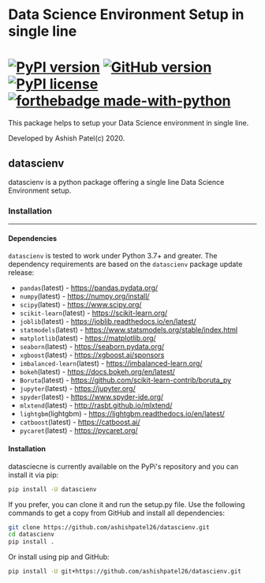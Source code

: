 # Data Science Environment Setup in single line

#  [![PyPI version](https://badge.fury.io/py/datascienv.svg)](https://badge.fury.io/py/datascienv) [![GitHub version](https://badge.fury.io/gh/ashishpatel26%2Fdatascienv.svg)](https://badge.fury.io/gh/ashishpatel26%2Fdatascienv) [![PyPI license](https://img.shields.io/pypi/l/ansicolortags.svg)](https://pypi.python.org/pypi/ansicolortags/) [![forthebadge made-with-python](http://ForTheBadge.com/images/badges/made-with-python.svg)](https://www.python.org/) 

This package helps to setup your Data Science environment in single line.

Developed by Ashish Patel(c) 2020.

## datascienv

datascienv is a python package offering a single line Data Science Environment setup. 


### Installation

---

#### Dependencies

`datascienv` is tested to work under Python 3.7+ and greater. The dependency requirements are based on the `datascienv` package update release:

- `pandas`(latest) - https://pandas.pydata.org/
- `numpy`(latest) - https://numpy.org/install/
- `scipy`(latest) - https://www.scipy.org/
- `scikit-learn`(latest) - https://scikit-learn.org/
- `joblib`(latest) - https://joblib.readthedocs.io/en/latest/
- `statmodels`(latest) - https://www.statsmodels.org/stable/index.html
- `matplotlib`(latest) - https://matplotlib.org/
- `seaborn`(latest) - https://seaborn.pydata.org/
- `xgboost`(latest) - https://xgboost.ai/sponsors
- `imbalanced-learn`(latest) - https://imbalanced-learn.org/
- `bokeh`(latest) - https://docs.bokeh.org/en/latest/
- `Boruta`(latest) - https://github.com/scikit-learn-contrib/boruta_py
- `jupyter`(latest) - https://jupyter.org/
- `spyder`(latest) - https://www.spyder-ide.org/
- `mlxtend`(latest) - http://rasbt.github.io/mlxtend/
- `lightgbm`(lightgbm) - https://lightgbm.readthedocs.io/en/latest/
- `catboost`(latest) - https://catboost.ai/
- `pycaret`(latest) - https://pycaret.org/


#### Installation

datasciecne is currently available on the PyPi's repository and you can install it via pip:

```bash
pip install -U datascienv
```

If you prefer, you can clone it and run the setup.py file. Use the following commands to get a copy from GitHub and install all dependencies:

```bash
git clone https://github.com/ashishpatel26/datascienv.git
cd datascienv
pip install .
```

Or install using pip and GitHub:

```bash
pip install -U git+https://github.com/ashishpatel26/datascienv.git
```